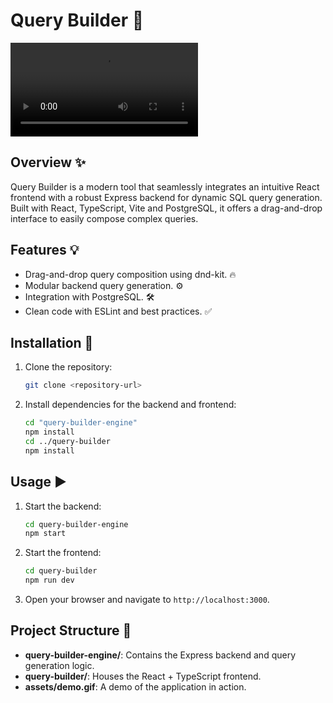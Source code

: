 # Query Builder 🚀

<video src="assets/demo.mov" controls autoplay style="max-width:100%"></video>

## Overview ✨

Query Builder is a modern tool that seamlessly integrates an intuitive React frontend with a robust Express backend for dynamic SQL query generation. Built with React, TypeScript, Vite and PostgreSQL, it offers a drag-and-drop interface to easily compose complex queries.

## Features 💡

- Drag-and-drop query composition using dnd-kit. 🔥
- Modular backend query generation. ⚙️
- Integration with PostgreSQL. 🛠️
- Clean code with ESLint and best practices. ✅

## Installation 🔧

1. Clone the repository:
   ```bash
   git clone <repository-url>
   ```
2. Install dependencies for the backend and frontend:
   ```bash
   cd "query-builder-engine"
   npm install
   cd ../query-builder
   npm install
   ```

## Usage ▶️

1. Start the backend:
   ```bash
   cd query-builder-engine
   npm start
   ```
2. Start the frontend:
   ```bash
   cd query-builder
   npm run dev
   ```
3. Open your browser and navigate to `http://localhost:3000`.

## Project Structure 📁

- **query-builder-engine/**: Contains the Express backend and query generation logic.
- **query-builder/**: Houses the React + TypeScript frontend.
- **assets/demo.gif**: A demo of the application in action.
